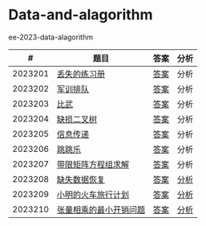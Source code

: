 # Data-and-alagorithm

ee-2023-data-alagorithm

|    #    | 题目                                                 | 答案                   | 分析                    | 
| :-----: | ---------------------------------------------------- | ---------------------- | ------------------------ | 
| 2023201 | [丢失的练习册](oj1-丢失的练习册/Readme.md)                   | [答案](oj1-丢失的练习册/answer1.1-yyc.cpp) | 分析 |
| 2023202 | [军训排队](oj2-军训排队/Readme.md)                           | [答案](oj2-军训排队/oj2-yyc.cpp) | 分析 | 
| 2023203 | [比武](oj3-比武/Readme.md)                                  | [答案](oj3-比武/answer3.1-yyc.cpp) | 分析 |
| 2023204 | [缺损二叉树](oj4-缺损二叉树/Readme.md)                       | [答案](oj4-缺损二叉树/answer4.1-yyc.cpp) | 分析 | 
| 2023205 | [信息传递](oj5-信息传递/Readme.md)                           | [答案](oj5-信息传递/answer5.1-yyc.cpp) | 分析 | 
| 2023206 | [跳跳乐](oj6-跳跳乐/Readme.md)                               | [答案](oj6-跳跳乐/answer6.1-yyc.cpp) | 分析 | 
| 2023207 | [带限矩阵方程组求解](oj7-带限矩阵方程组求解/Readme.md)         | [答案](oj7-带限矩阵方程组求解/oj7-yyc.cpp) | 分析 |
| 2023208 | [缺失数据恢复](oj8-缺失数据恢复/Readme.md)                    | [答案](oj8-缺失数据恢复/oj8answer-yyc.cpp) | [分析](oj8-缺失数据恢复/analyze.md) |
| 2023209 | [小明的火车旅行计划](oj9-小明的火车旅行计划/Readme.md)         | [答案](oj9-小明的火车旅行计划/answer9-yyc.cpp) | [分析](oj9-小明的火车旅行计划/analyze.md) | 
| 2023210 | [张量相乘的最小开销问题](oj10-张量相乘的最小开销问题/Readme.md) | [答案](oj10-张量相乘的最小开销问题/oj10-yyc.cpp) | [分析](oj10-张量相乘的最小开销问题/analyse.md) | 
